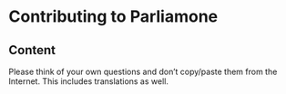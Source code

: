 # Contributing to Parliamone

## Content

Please think of your own questions and don’t copy/paste them from the Internet. This includes translations as well.
